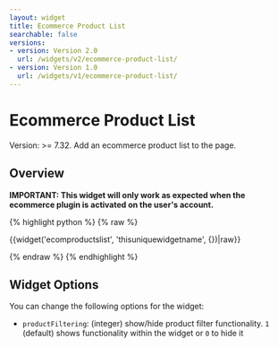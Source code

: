 ```yaml
---
layout: widget
title: Ecommerce Product List
searchable: false
versions:
- version: Version 2.0
  url: /widgets/v2/ecommerce-product-list/
- version: Version 1.0
  url: /widgets/v1/ecommerce-product-list/
---
```


# Ecommerce Product List

Version: >= 7.32. Add an ecommerce product list to the page.

## Overview

**IMPORTANT: This widget will only work as expected when the ecommerce plugin is activated on the user's account.**

{% highlight python %}
{% raw %}

{{widget('ecomproductslist', 'thisuniquewidgetname', {})|raw}}

{% endraw %}
{% endhighlight %}

## Widget Options

You can change the following options for the widget:

* `productFiltering`: (integer) show/hide product filter functionality. `1` (default) shows functionality within the widget or `0` to hide it
